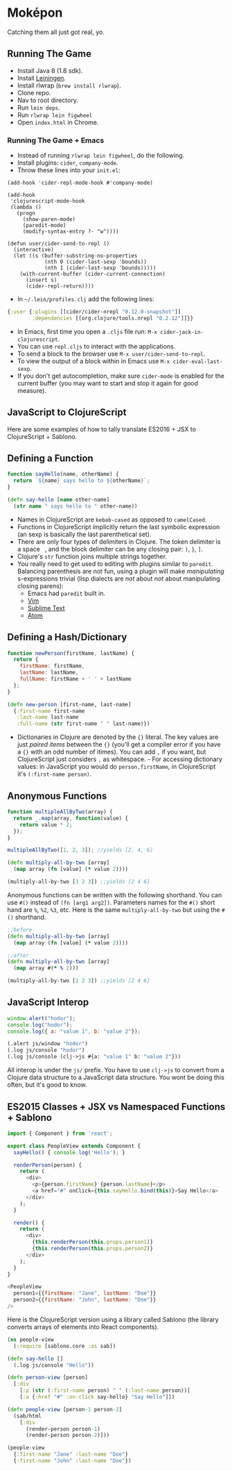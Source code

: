 # Moképon

Catching them all just got real, yo.

## Running The Game

- Install Java 8 (1.8 sdk).
- Install [Leiningen](http://leiningen.org/).
- Install rlwrap (`brew install rlwrap`).
- Clone repo.
- Nav to root directory.
- Run `lein deps`.
- Run `rlwrap lein figwheel`
- Open `index.html` in Chrome.

### Running The Game + Emacs

- Instead of running `rlwrap lein figwheel`, do the following.
- Install plugins: `cider`, `company-mode`.
- Throw these lines into your `init.el`:

```elisp
(add-hook 'cider-repl-mode-hook #'company-mode)

(add-hook
 'clojurescript-mode-hook
 (lambda ()
   (progn
     (show-paren-mode)
     (paredit-mode)
     (modify-syntax-entry ?- "w"))))

(defun user/cider-send-to-repl ()
  (interactive)
  (let ((s (buffer-substring-no-properties
            (nth 0 (cider-last-sexp 'bounds))
            (nth 1 (cider-last-sexp 'bounds)))))
    (with-current-buffer (cider-current-connection)
      (insert s)
      (cider-repl-return))))
```

- In `~/.lein/profiles.clj` add the following lines:
```clojure
{:user {:plugins [[cider/cider-nrepl "0.12.0-snapshot"]]
        :dependencies [[org.clojure/tools.nrepl "0.2.12"]]}}
```
- In Emacs, first time you open a `.cljs` file run: `M-x cider-jack-in-clojurescript`.
- You can use `repl.cljs` to interact with the applications.
- To send a block to the browser use `M-x user/cider-send-to-repl`.
- To view the output of a block within in Emacs use `M-x cider-eval-last-sexp`.
- If you don't get autocompletion, make sure `cider-mode` is enabled
  for the current buffer (you may want to start and stop it again for
  good measure).

## JavaScript to ClojureScript

Here are some examples of how to tally translate ES2016 + JSX
to ClojureScript + Sablono.

## Defining a Function

```javascript
function sayHello(name, otherName) {
  return `${name} says hello to ${otherName}`;
}
```

```clojure
(defn say-hello [name other-name]
  (str name " says hello to " other-name))
```

- Names in ClojureScript are `kebab-cased` as opposed to `camelCased`.
- Functions in ClojureScript implicitly return the last symbolic
  expression (an sexp is basically the last parenthetical set).
- There are only four types of delimiters in Clojure. The token
  delimiter is a space ` `, and the block delimiter can be any
  closing pair: `)`, `}`, `]`.
- Clojure's `str` function joins multiple strings together.
- You really need to get used to editing with plugins similar to
  `paredit`. Balancing parenthesis are not fun, using a plugin will
  make _manipulating_ s-expressions trivial (lisp dialects are _not_
  about _not_ about manipulating closing parens):
  - Emacs had `paredit` built in.
  - [Vim](https://github.com/vim-scripts/paredit.vim)
  - [Sublime Text](https://github.com/odyssomay/paredit)
  - [Atom](https://atom.io/packages/lisp-paredit)

## Defining a Hash/Dictionary

```javascript
function newPerson(firstName, lastName) {
  return {
    firstName: firstName,
    lastName: lastName,
    fullName: firstName + ' ' + lastName
  };
}
```

```clojure
(defn new-person [first-name, last-name]
  {:first-name first-name
   :last-name last-name
   :full-name (str first-name " " last-name)})
```

- Dictionaries in Clojure are denoted by the `{}` literal. The key
  values are just _paired items_ between the `{}` (you'll get a
  compiler error if you have a `{}` with an odd number of itimes). You
  can add `,` if you want, but ClojureScript just considers `,` as
  whitespace. - For accessing dictionary values: in JavaScript you
  would do `person.firstName`, in ClojureScript it's `(:first-name
  person)`.

## Anonymous Functions

```javascript
function multipleAllByTwo(array) {
  return _.map(array, function(value) {
    return value * 2;
  });
}

multipleAllByTwo([1, 2, 3]); //yields [2, 4, 6]
```

```clojure
(defn multiply-all-by-two [array]
  (map array (fn [value] (* value 2))))

(multiply-all-by-two [1 2 3]) ;;yields [2 4 6]
```

Anonymous functions can be written with the following shorthand. You
can use `#()` instead of `(fn [arg1 arg2])`. Parameters names for the
`#()` short hand are `%`, `%2`, `%3`, etc. Here is the same
`multiply-all-by-two` but using the `#()` shorthand.

```clojure
;;before
(defn multiply-all-by-two [array]
  (map array (fn [value] (* value 2))))

;;after
(defn multiply-all-by-two [array]
  (map array #(* % 2)))

(multiply-all-by-two [1 2 3]) ;;yields [2 4 6]
```

## JavaScript Interop

```javascript
window.alert("hodor");
console.log("hodor");
console.log({ a: "value 1", b: "value 2"});
```

```clojure
(.alert js/window "hodor")
(.log js/console "hodor")
(.log js/console (clj->js #{a: "value 1" b: "value 2"}))
```

All interop is under the `js/` prefix. You have to use `clj->js` to
convert from a Clojure data structure to a JavaScript data
structure. You wont be doing this often, but it's good to know.

## ES2015 Classes + JSX vs Namespaced Functions + Sablono

```javascript
import { Component } from 'react';

export class PeopleView extends Component {
  sayHello() { console.log('Hello'); }

  renderPerson(person) {
    return (
      <div>
        <p>{person.firstName} {person.lastName}</p>
        <a href="#" onClick={this.sayHello.bind(this)}>Say Hello</a>
      </div>
    );
  }

  render() {
    return (
      <div>
        {this.renderPerson(this.props.person1)}
        {this.renderPerson(this.props.person2)}
      </div>
    );
  }
}

<PeopleView
  person1={{firstName: "Jane", lastName: "Doe"}}
  person2={{firstName: "John", lastName: "Doe"}}
/>
```

Here is the ClojureScript version using a library called Sablono
(the library converts arrays of elements into React components).

```clojure
(ns people-view
  (:require [sablono.core :as sab])

(defn say-hello []
  (.log js/console "Hello"))

(defn person-view [person]
  [:div
    [:p (str (:first-name person) " " (:last-name person))]
    [:a {:href "#" :on-click say-hello} "Say Hello"]])

(defn people-view [person-1 person-2]
  (sab/html
    [:div
      (render-person person-1)
      (render-person person-2)]))

(people-view
  {:first-name "Jane" :last-name "Doe"}
  {:first-name "John" :last-name "Doe"})
```
